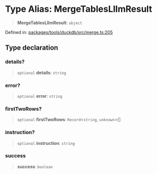 # Type Alias: MergeTablesLllmResult

> **MergeTablesLllmResult**: `object`

Defined in: [packages/tools/duckdb/src/merge.ts:205](https://github.com/geodaopenjs/openassistant/blob/0a6a7e7306d75a25dc968b3117f04cb7bd613bec/packages/tools/duckdb/src/merge.ts#L205)

## Type declaration

### details?

> `optional` **details**: `string`

### error?

> `optional` **error**: `string`

### firstTwoRows?

> `optional` **firstTwoRows**: `Record`\<`string`, `unknown`\>[]

### instruction?

> `optional` **instruction**: `string`

### success

> **success**: `boolean`
